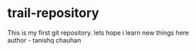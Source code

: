 # trail-repository
This is my first git repository. lets hope i learn new things here
</br>
author - tanishq chauhan
